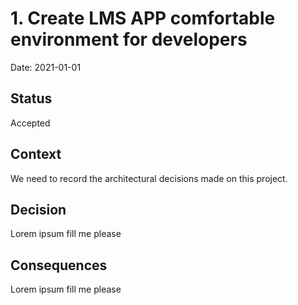 # 1. Create LMS APP comfortable environment for developers

Date: 2021-01-01

## Status

Accepted

## Context

We need to record the architectural decisions made on this project.

## Decision

Lorem ipsum fill me please

## Consequences

Lorem ipsum fill me please
